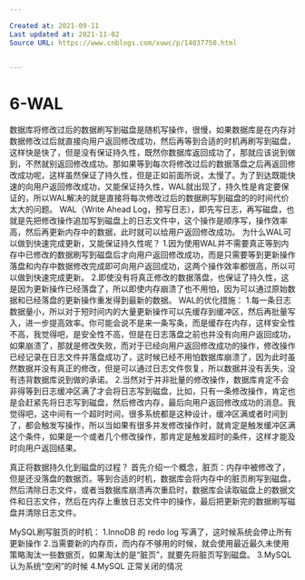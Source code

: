 ```yaml
---

Created at: 2021-09-11
Last updated at: 2021-11-02
Source URL: https://www.cnblogs.com/xuwc/p/14037750.html


---
```


# 6-WAL


数据库将修改过后的数据刷写到磁盘是随机写操作，很慢，如果数据库是在内存对数据修改过后就直接向用户返回修改成功，然后再等到合适的时机再刷写到磁盘，这样快是快了，但是没有保证持久性，既然你数据库返回成功了，那就应该说到做到，不然就别返回修改成功。那如果等到每次将修改过后的数据落盘之后再返回修改成功呢，这样虽然保证了持久性，但是正如前面所说，太慢了。为了到达既能快速的向用户返回修改成功，又能保证持久性，WAL就出现了，持久性是肯定要保证的，所以WAL解决的就是直接将每次修改过后的数据刷写到磁盘的的时间代价太大的问题。
WAL（Write Ahead Log，预写日志），即先写日志，再写磁盘，也就是先把修改操作追加写到磁盘上的日志文件中，这个操作是顺序写，操作效率高，然后再更新内存中的数据，此时就可以给用户返回修改成功。
为什么WAL可以做到快速完成更新，又能保证持久性呢？
1.因为使用WAL并不需要真正等到内存中已修改的数据刷写到磁盘后才向用户返回修改成功，而是只需要等到更新操作落盘和内存中数据修改完成即可向用户返回成功，这两个操作效率都很高，所以可以做到快速完成更新。
2.即使没有将真正修改的数据落盘，也保证了持久性，这是因为更新操作已经落盘了，所以即使内存崩溃了也不用怕，因为可以通过原始数据和已经落盘的更新操作重发得到最新的数据。
WAL的优化措施：
1.每一条日志数据量小，所以对于短时间内的大量更新操作可以先缓存到缓冲区，然后再批量写入，进一步提高效率。你可能会说不是来一条写条，而是缓存在内存，这样安全性不高，我觉得吧，是安全性不高，但是在日志落盘之前也并没有向用户返回成功，如果崩溃了，那就是修改失败，而对于已经向用户返回修改成功的操作，修改操作已经记录在日志文件并落盘成功了，这时候已经不用怕数据库崩溃了，因为此时虽然数据并没有真正的修改，但是可以通过日志文件恢复，所以数据并没有丢失，没有违背数据库说到做的承诺。
2.当然对于并非批量的修改操作，数据库肯定不会非得等到日志缓冲区满了才会将日志写到磁盘，比如，只有一条修改操作，肯定也是会赶紧先将日志写到磁盘，然后修改内存，最后向用户返回修改成功的消息。我觉得吧，这中间有一个超时时间，很多系统都是这种设计，缓冲区满或者时间到了，都会触发写操作，所以当如果有很多并发修改操作时，就肯定是触发缓冲区满这个条件，如果是一个或者几个修改操作，那肯定是触发超时的条件，这样才能及时向用户返回结果。

真正将数据持久化到磁盘的过程？
首先介绍一个概念，脏页：内存中被修改了，但是还没落盘的数据页。等到合适的时机，数据库会将内存中的脏页刷写到磁盘，然后清除日志文件，或者当数据库崩溃再次重启时，数据库会读取磁盘上的数据文件和日志文件，然后在内存上重放日志文件中的操作，最后把更新完的数据刷写磁盘并清除日志文件。

MySQL刷写脏页的时机：
1.InnoDB 的 redo log 写满了，这时候系统会停止所有更新操作
2.当需要新的内存页，而内存不够用的时候，就会使用最近最久未使用策略淘汰一些数据页，如果淘汰的是“脏页”，就要先将脏页写到磁盘。
3.MySQL 认为系统“空闲”的时候
4.MySQL 正常关闭的情况

